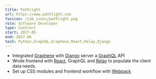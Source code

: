 ```yaml
---
title: Pathlight
url: https://www.pathlight.com
favicon: /job_icons/pathlight.png
role: Software Developer
type: Contract
start: 2017-05
end: 2017-06
tech: Python,GraphQL,Graphene,React,Relay,Django
---
```


- Integrated [Graphene](https://graphene-python.org) with
  [Django](https://www.djangoproject.com) server a
  [GraphQL](https://graphql.org) API
- Wrote frontend with [React](https://reactjs.org), GraphQL and
  [Relay](https://relay.dev) to populate the client data needs.
- Set up CSS modules and frontend workflow with
  [Webpack](https://webpack.js.org)
